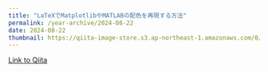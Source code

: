 ```yaml
---
title: "LaTeXでMatplotlibやMATLABの配色を再現する方法"
permalink: /year-archive/2024-08-22
date: 2024-08-22
thumbnail: https://qiita-image-store.s3.ap-northeast-1.amazonaws.com/0/905155/7a05e6cb-6e33-3e82-3d02-9077972f7574.png
---
```


[Link to Qiita](https://qiita.com/hari64/items/54e5751b97792241c59d)
